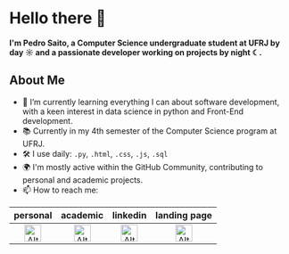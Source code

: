 # Hello there 👋

**I'm Pedro Saito, a Computer Science undergraduate student at UFRJ by day ☼ and a passionate developer working on projects by night ☾.**

## About Me

- 🌱 I’m currently learning everything I can about software development, with a keen interest in data science in python and Front-End development.
- 📚 Currently in my 4th semester of the Computer Science program at UFRJ.
- 🛠️ I use daily: `.py`,  `.html`, `.css`, `.js`, `.sql`
- 🌍 I'm mostly active within the GitHub Community, contributing to personal and academic projects.
- 📫 How to reach me:

|personal|academic|linkedin|landing page
|:--:|:--:|:--:|:--:|
|<a href="mailto:pedrohhs@dcc.ufrj.br"><img src="https://mailmeteor.com/logos/assets/PNG/Gmail_Logo_512px.png" width="30" alt="Alt text"></a>|<a href="mailto:phenriquesaito@gmail.com"><img src="https://mailmeteor.com/logos/assets/PNG/Gmail_Logo_512px.png" width="30" alt="Alt text"></a>|<a href="https://www.linkedin.com/in/pedro-saito-419a08247/"><img src="https://cdn.jsdelivr.net/gh/devicons/devicon@latest/icons/linkedin/linkedin-original.svg" width="30" alt="Alt text"></a>|<a href="https://saitos-lair.streamlit.app/"><img src="https://iili.io/JEJS2hQ.png" width="30" alt="Alt text"></a>
